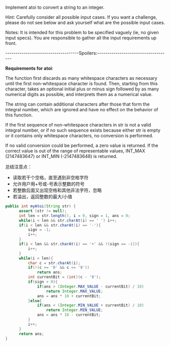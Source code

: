 Implement atoi to convert a string to an integer.

Hint: Carefully consider all possible input cases. If you want a challenge, please do not see below and ask yourself what are the possible input cases.

Notes: It is intended for this problem to be specified vaguely (ie, no given input specs). You are responsible to gather all the input requirements up front. 

------------------------------------Spoilers:------------------------------------

**Requirements for atoi**:

The function first discards as many whitespace characters as necessary until the first non-whitespace character is found. Then, starting from this character, takes an optional initial plus or minus sign followed by as many numerical digits as possible, and interprets them as a numerical value.

The string can contain additional characters after those that form the integral number, which are ignored and have no effect on the behavior of this function.

If the first sequence of non-whitespace characters in str is not a valid integral number, or if no such sequence exists because either str is empty or it contains only whitespace characters, no conversion is performed.

If no valid conversion could be performed, a zero value is returned. If the correct value is out of the range of representable values, INT_MAX (2147483647) or INT_MIN (-2147483648) is returned.

总结注意点：
  - 读取若干个空格，直至遇到非空格字符
  - 允许用户用+号或-号表示整数的符号
  - 若整数后面又出现空格和其他非法字符，忽略
  - 若溢出，返回整数的最大/小值
  
  ```java
  public int myAtoi(String str) {
        assert (str != null);
        int len = str.length(), i = 0, sign = 1, ans = 0;
        while(i < len && str.charAt(i) == ' ') i++;
        if(i < len && str.charAt(i) == '-'){
            sign = -1;
            i++;
        } 
        if(i < len && str.charAt(i) == '+' && !(sign == -1)){
            i++;
        } 
        while(i < len){
            char c = str.charAt(i);
            if(!(c >= '0' && c <= '9'))
                return ans;
            int currentBit = (int)(c - '0');
            if(sign > 0){
            	if(ans > (Integer.MAX_VALUE - currentBit) / 10)
            		return Integer.MAX_VALUE;
            	ans = ans * 10 + currentBit;
            }else{
            	if(ans < (Integer.MIN_VALUE + currentBit) / 10)
            		return Integer.MIN_VALUE;
            	ans = ans * 10 - currentBit;
            }
            i++;
        }
        return ans;
  }
  ```

